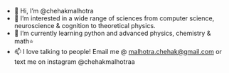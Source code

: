 - 👋 Hi, I’m @chehakmalhotra
- 👀 I’m interested in a wide range of sciences from computer science, neuroscience & cognition to theoretical physics.
- 🌱 I’m currently learning python and advanced physics, chemistry & math⭐
- 📫 I love talking to people! Email me @ malhotra.chehak@gmail.com or text me on instagram @chehakmalhotraa

<!---
Chehakmalhotra/Chehakmalhotra is a ✨ special ✨ repository because its `README.md` (this file) appears on your GitHub profile.
You can click the Preview link to take a look at your changes.
--->

